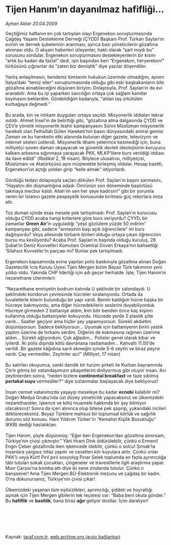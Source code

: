 # Tijen Hanım’ın dayanılmaz hafifliği...

*Ayhan Aktar 20.04.2009*

<div class="taraf_structure_2col_1zq">
<div class="margen_n">



 <p>Geçtiğimiz haftanın en çok tartışılan olayı Ergenekon soruşturmasında Çağdaş Yaşamı Destekleme Derneği (ÇYDD) Başkanı Prof. Türkan Saylan’ın evinin ve dernek şubelerinin aranması, ayrıca bazı yöneticilerin gözaltına alınması oldu. O akşam haberleri izleyenler, haklı olarak “şart mıydı bu” sorusunu sordular. Ergenekon soruşturmasını destekleyenlerin bir kısmı “artık bu kadarı da fazla!” dedi, işin başından beri “Ergenekon, heryerekon!” türküsünü çığıranlar da “zaten biz demiştik” diye yazılar döşendiler. <br/><br/>Yanlış anlaşılmasın, bendeniz kimsenin hukukun üzerinde olmadığını, aynen İtalya’daki “temiz eller” soruşturmasında olduğu gibi eski başbakanların bile gözaltına alınabileceğini düşünen biriyim. Dolayısıyla, Prof. Saylan’ın da evi aranabilir. Ama bu işi yaparken savcılığın ortaya çok sağlam kanıtlar koymasını beklerdim. Görebildiğim kadarıyla, “atılan taş ürkütülen kurbağaya değmedi.” <br/><br/>Bu arada, kin ve intikam duyguları ortaya saçıldı. Misyonerlik iddiaları tekrar ısıtıldı. Ahmet İnsel’in de belirttiği gibi, “gözaltına alma dalgasında ÇYDD ve ÇEV’e yönelik misyonerlik teşhir kampanyasını Sünni Müslüman misyonerlik hareketi olan Fethullah Gülen Hareketi’nin basın dünyasındaki amiral gemisi <i>Zaman</i> ve bu hareketin etki alanında bulunan diğer gazete, televizyon ve internet siteleri üstlendi. Misyonerlik ithamı yeterince kesmediği için, buna milliyetçi-şoven damarı okşayacak ve güvenlik devleti ideolojisinin koruyucu kalkanı arkasına sığınmaya yarayacak PKK, MLKP’lilere burs verildiği iddiası da ilave edildi” (<i>Radikal</i> 2, 19 nisan). Böylece ulusalcısı, milliyetçisi, Müslümanı ve Atatürkçüsü aynı müşterekte birleşmiş oldular. Hesap basitti, Ergenekon’un açtığı yoldan girip “kelle almak” istiyorlardı. <br/><br/>Gördüğü tedavi dolayısıyla saçları dökülen Prof. Saylan’ın başını sarmasını, “Hayatını din düşmanlığına adadı. Ömrünün son döneminde başörtüsü takmaya mecbur kaldı. Allah’ım sen her şeye kadirsin!” gibi bir yorumla veren bir İslamcı gazete pespayelik konusunda kırılması güç rekorlara imza attı. <br/><br/>Toz duman içinde esas mesele pek tartışılmadı: Prof. Saylan’ın kurucusu olduğu ÇYDD acaba hangi kriterlere göre burs veriyordu? ÇYYD, bir zamanlar <b>Green Air</b>’in uyguladığı “yeşil gözlülere yüzde 50 indirim” kampanyası gibi, sadece “annesinin başı açık öğrencilere” mi burs dağıtıyordu? Veya ailesinde türbanlı birileri olduğu ortaya çıkan öğrencinin bursu mu kesiliyordu? Acaba Prof. Saylan’ın başında olduğu kuruluş, 28 Şubat’ın Deniz Kuvvetleri Komutanı Oramiral Güven Erkaya’nın bahsettiği ‘Silahsız Kuvvetler’in parçası mı? Bunlar pek tartışılmadı. <br/><br/>Ergenekon kapsamında evine yapılan polis baskınıyla gözaltına alınan Doğan Gazetecilik İcra Kurulu Üyesi Tijen Mergen bizim Beyaz Türk takımının yeni yıldızı oldu. Yakında CHP liderliği için adı geçer herhalde. İşte, Tijen Hanım’ın nezarethane izlenimleri: <br/><br/>“Nezarethane emniyetin bodrum katında U şeklinde bir salondaydı. U şeklindeki koridorun çevresinde hücreler sıralanıyordu. Ortada da tuvaletlerle kilerin bulunduğu bir yapı vardı. Benim kaldığım hücre başka bir hücreye bakmıyordu, ama diğer hücredekilerin seslerini duyabiliyorduk. Hücreye girmeden 2 battaniye aldım, kim bilir benden önce kaç kişinin kullanmış olduğu battaniyeler kokuyordu. Hücrede yerde 2 plastik şilte vardı... Saatler geçiyor ama hiçbir şey yapamıyorsun. Sürekli akıbetini düşünüyorsun. Sadece bekliyorsun... Uyumak için battaniyenin birini yastık yaptım üzerine de hırkamı serdim. Diğerini de kokmasına rağmen üzerime aldım... Sürekli ağlıyordum. Çok ağladım... Polisler genel olarak kibar ve iyilerdi. İki polis dışında kötü davranana rastlamadım... Kahvaltı 11.00’de verildi. Bir gazete kâğıdına sarılı ekmeğin içinde 5-6 zeytin ve biraz peynir vardı. Çay vermediler. Zeytinler acı!” (<i>Milliyet</i>, 17 nisan) <br/><br/>Bu satırları okuyunca, sanki dandik bir turizm şirketi ile Kurban bayramında Çin’e gitmiş bir vatandaşımızın şikayetlerini dinliyormuş gibi oluyor insan. Acı zeytinlerden sonra, “neden bizlere <b>continental breakfast</b> ve taze sıkılmış <b>portakal suyu</b> vermediler?” diye sızlanmalar başlayacak diye bekliyoruz! <br/><br/>İnsan cennet vatanımızda yaşayıp meseleye bu kadar <b>ecnebi</b> kalabilir mi? Doğan Medya Grubu’nda üst düzey yöneticilik yapacaksınız ve ülkemizdeki nezarethaneler, işkence ve kötü muamele hakkında bir şey bilmiyor olacaksınız! Sonra da içeri alınınca olup bitene pek şaşırıp, yukarıdaki incileri döktüreceksiniz. Beyaz Türklere mahsus bir toplumsal körlük ve sağırlık durumu söz konusu. Hani Yıldırım Türker’in “Kemalist Kişilik Bozukluğu” (KKB) dediği hastalıktan. <br/><br/>Tijen Hanım, şöyle düşünmüş: “Eğer ben Ergenekon’dan gözaltına alınırsam, Türkiye’nin çivisi çıkmıştır.” Yâni Hrant Dink öldürülebilir, çünkü o Ermeni! Engin Çeber gözaltında iken işkencede ölebilir, çünkü o solcu! Şırnak’ta insanlara yargısız infaz yapılır ve cesetleri kör kuyulara atılır. Çünkü onlar PKK’lı veya Kürt! Pırıl pırıl sosyolog Pınar Selek toplumda en fazla ayrımcılığa tâbi tutulan sokak çocukları, çingeneler ve travestilerle ilgili araştırma yapar. Mısır Çarşısı’na bomba attı diye iki sene zindanda tutulur. Çünkü o barışsever! Ama Tijen Mergen BÜ-Elektronik mezunu ve çağdaş bir kadın. O’na dokunursanız, Türkiye’nin çivisi çıkar! <br/><br/>Ülkemizdeki yaşanan tüm eşitsizlikleri, ayrımcılığı, şiddeti ve hoyratlığı aşmak için Tijen Mergen gibilerin tek reçetesi var: “Baba beni okula gönder.” Bu <b>hafiflik</b> ve <b>basitlik</b>, bana biraz <b>ağır</b> geliyor dostlar. İçim daralıyor!</p>
<br/>
<br/>
<br/>



<br/>


<div id="taraf_not">
</div>

</div>


</div>

Kaynak: [taraf.com.tr](http://www.taraf.com.tr:80/makale/5126.htm), [web.archive.org (arşiv bağlantısı)](http://web.archive.org/web/20090626034957/http://www.taraf.com.tr:80/makale/5126.htm)

